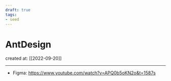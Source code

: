 ```yaml
---
draft: true
tags: 
- seed
---
```


# AntDesign

created at: [[2022-09-20]]

---

- Figma: https://www.youtube.com/watch?v=APQ0b5oKN2o&t=1587s
